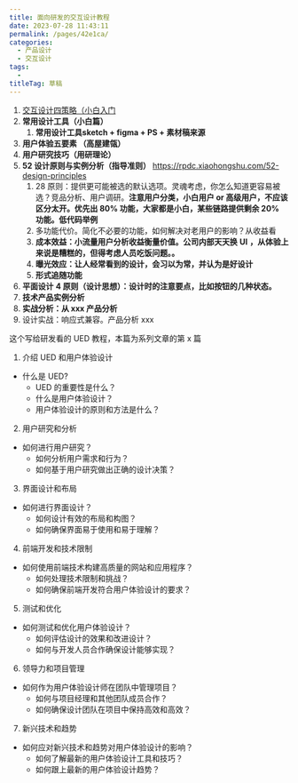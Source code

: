 ```yaml
---
title: 面向研发的交互设计教程
date: 2023-07-28 11:43:11
permalink: /pages/42e1ca/
categories: 
  - 产品设计
  - 交互设计
tags: 
  - 
titleTag: 草稿
---
```


1.  [交互设计四策略（小白入门](https://juejin.cn/post/7224514121206562873)
2.  **常用设计工具（小白篇）**
    1.  **常用设计工具sketch + figma + PS + 素材稿来源**
3.  **用户体验五要素 （高屋建瓴）**
4.  **用户研究技巧（用研理论）**
5.  **52 设计原则与实例分析（指导准则）** <https://rpdc.xiaohongshu.com/52-design-principles>
    1.  28 原则：提供更可能被选的默认选项。灵魂考虑，你怎么知道更容易被选？竞品分析、用户调研。**注意用户分类，小白用户 or 高级用户，不应该区分太开。优先出 80% 功能，大家都是小白，某些链路提供剩余 20% 功能。****低代码****举例**
    2.  多功能代价。简化不必要的功能，如何解决对老用户的影响？从收益看
    3.  **成本效益：小流量用户分析收益衡量价值。公司内部天天换** **UI** **，从体验上来说是糟糕的，但得考虑人员吃饭问题。。**
    4.  **曝光效应：让人经常看到的设计，会习以为常，并认为是好设计**
    5.  **形式追随功能**
6.  **平面设计** **4 原则（设计思想）：设计时的注意要点，比如按钮的几种状态。**
7.  **技术产品实例分析**
8.  **实战分析：从 xxx 产品分析**
9.  设计实战：响应式兼容。产品分析 xxx

这个写给研发看的 UED 教程，本篇为系列文章的第 x 篇

1.  介绍 UED 和用户体验设计

-   什么是 UED?
    -   UED 的重要性是什么？
    -   什么是用户体验设计？
    -   用户体验设计的原则和方法是什么？

2.  用户研究和分析

-   如何进行用户研究？
    -   如何分析用户需求和行为？
    -   如何基于用户研究做出正确的设计决策？

3.  界面设计和布局

-   如何进行界面设计？
    -   如何设计有效的布局和构图？
    -   如何确保界面易于使用和易于理解？

4.  前端开发和技术限制

-   如何使用前端技术构建高质量的网站和应用程序？
    -   如何处理技术限制和挑战？
    -   如何确保前端开发符合用户体验设计的要求？

5.  测试和优化

-   如何测试和优化用户体验设计？
    -   如何评估设计的效果和改进设计？
    -   如何与开发人员合作确保设计能够实现？

6.  领导力和项目管理

-   如何作为用户体验设计师在团队中管理项目？
    -   如何与项目经理和其他团队成员合作？
    -   如何确保设计团队在项目中保持高效和高效？

7.  新兴技术和趋势

-   如何应对新兴技术和趋势对用户体验设计的影响？
    -   如何了解最新的用户体验设计工具和技巧？
    -   如何跟上最新的用户体验设计趋势？
